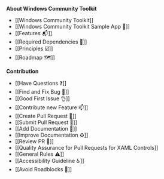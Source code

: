 **About Windows Community Toolkit**

* [[Windows Community Toolkit]]
* [[Windows Community Toolkit Sample App 📱]]
* [[Features 📬]]
* [[Required Dependencies 📌]]
* [[Principles ☑️]]
* [[Roadmap 🗺]]


**Contribution**

* [[Have Questions ❓]]
* [[Find and Fix Bug 🐛]]
* [[Good First Issue 👌]]
* [[Contribute new Feature 📫]]
* [[Create Pull Request 🚀]]
* [[Submit Pull Request 🚀]]
* [[Add Documentation 📝]]
* [[Improve Documentation ♻️]]
* [[Review PR 📖]]
* [[Quality Assurance for Pull Requests for XAML Controls]]
* [[General Rules ⚠️]]
* [[Accessibility Guideline ♿]]
* [[Avoid Roadblocks 🚧]]